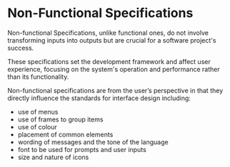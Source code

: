 # **Non-Functional Specifications**

Non-functional Specifications, unlike functional ones, do not involve transforming inputs into outputs but are crucial for a software project's success.

These specifications set the development framework and affect user experience, focusing on the system's operation and performance rather than its functionality.

Non-functional specifications are from the user’s perspective in that they directly influence the standards for interface design including:

- use of menus
- use of frames to group items
- use of colour
- placement of common elements
- wording of messages and the tone of the language
- font to be used for prompts and user inputs
- size and nature of icons